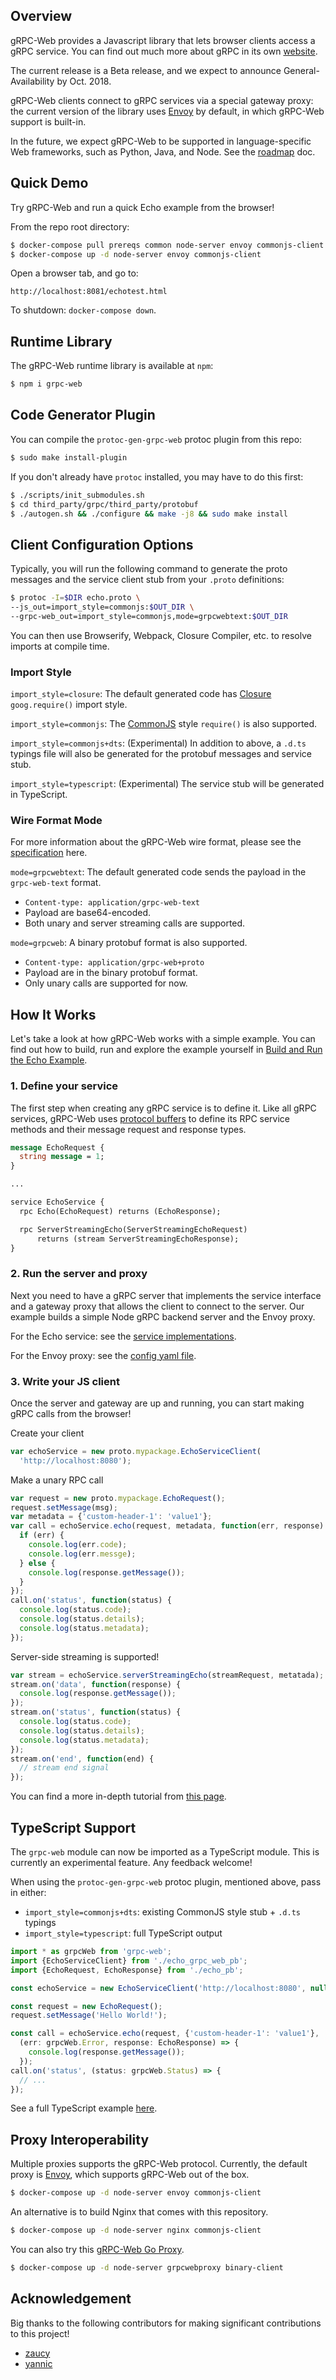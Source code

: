 ## Overview

gRPC-Web provides a Javascript library that lets browser clients access a gRPC
service. You can find out much more about gRPC in its own
[website](https://grpc.io).

The current release is a Beta release, and we expect to announce
General-Availability by Oct. 2018.

gRPC-Web clients connect to gRPC services via a special gateway proxy: the
current version of the library uses [Envoy](https://www.envoyproxy.io/) by
default, in which gRPC-Web support is built-in.

In the future, we expect gRPC-Web to be supported in language-specific Web
frameworks, such as Python, Java, and Node. See the
[roadmap](https://github.com/grpc/grpc-web/blob/master/ROADMAP.md) doc.


## Quick Demo

Try gRPC-Web and run a quick Echo example from the browser!

From the repo root directory:

```sh
$ docker-compose pull prereqs common node-server envoy commonjs-client
$ docker-compose up -d node-server envoy commonjs-client
```

Open a browser tab, and go to:

```
http://localhost:8081/echotest.html
```

To shutdown: `docker-compose down`.

## Runtime Library

The gRPC-Web runtime library is available at `npm`:

```sh
$ npm i grpc-web
```


## Code Generator Plugin

You can compile the `protoc-gen-grpc-web` protoc plugin from this repo:

```sh
$ sudo make install-plugin
```

If you don't already have `protoc` installed, you may have to do this first:

```sh
$ ./scripts/init_submodules.sh
$ cd third_party/grpc/third_party/protobuf
$ ./autogen.sh && ./configure && make -j8 && sudo make install
```


## Client Configuration Options

Typically, you will run the following command to generate the proto messages
and the service client stub from your `.proto` definitions:

```sh
$ protoc -I=$DIR echo.proto \
--js_out=import_style=commonjs:$OUT_DIR \
--grpc-web_out=import_style=commonjs,mode=grpcwebtext:$OUT_DIR
```

You can then use Browserify, Webpack, Closure Compiler, etc. to resolve imports
at compile time.


### Import Style

`import_style=closure`: The default generated code has
[Closure](https://developers.google.com/closure/library/) `goog.require()`
import style.

`import_style=commonjs`: The
[CommonJS](https://requirejs.org/docs/commonjs.html) style `require()` is
also supported.

`import_style=commonjs+dts`: (Experimental) In addition to above, a `.d.ts`
typings file will also be generated for the protobuf messages and service stub.

`import_style=typescript`: (Experimental) The service stub will be generated
in TypeScript.


### Wire Format Mode

For more information about the gRPC-Web wire format, please see the
[specification](https://github.com/grpc/grpc/blob/master/doc/PROTOCOL-WEB.md#protocol-differences-vs-grpc-over-http2)
here.

`mode=grpcwebtext`: The default generated code sends the payload in the
`grpc-web-text` format.

  - `Content-type: application/grpc-web-text`
  - Payload are base64-encoded.
  - Both unary and server streaming calls are supported.

`mode=grpcweb`: A binary protobuf format is also supported.

  - `Content-type: application/grpc-web+proto`
  - Payload are in the binary protobuf format.
  - Only unary calls are supported for now.


## How It Works

Let's take a look at how gRPC-Web works with a simple example. You can find out
how to build, run and explore the example yourself in
[Build and Run the Echo Example](net/grpc/gateway/examples/echo).


### 1. Define your service

The first step when creating any gRPC service is to define it. Like all gRPC
services, gRPC-Web uses
[protocol buffers](https://developers.google.com/protocol-buffers/) to define
its RPC service methods and their message request and response types.

```protobuf
message EchoRequest {
  string message = 1;
}

...

service EchoService {
  rpc Echo(EchoRequest) returns (EchoResponse);

  rpc ServerStreamingEcho(ServerStreamingEchoRequest)
      returns (stream ServerStreamingEchoResponse);
}
```

### 2. Run the server and proxy

Next you need to have a gRPC server that implements the service interface and a
gateway proxy that allows the client to connect to the server. Our example
builds a simple Node gRPC backend server and the Envoy proxy.

For the Echo service: see the
[service implementations](https://github.com/grpc/grpc-web/blob/master/net/grpc/gateway/examples/echo/node-server/server.js).

For the Envoy proxy: see the
[config yaml file](https://github.com/grpc/grpc-web/blob/master/net/grpc/gateway/examples/echo/envoy.yaml).


### 3. Write your JS client

Once the server and gateway are up and running, you can start making gRPC calls
from the browser!

Create your client

```js
var echoService = new proto.mypackage.EchoServiceClient(
  'http://localhost:8080');
```

Make a unary RPC call

```js
var request = new proto.mypackage.EchoRequest();
request.setMessage(msg);
var metadata = {'custom-header-1': 'value1'};
var call = echoService.echo(request, metadata, function(err, response) {
  if (err) {
    console.log(err.code);
    console.log(err.messge);
  } else {
    console.log(response.getMessage());
  }
});
call.on('status', function(status) {
  console.log(status.code);
  console.log(status.details);
  console.log(status.metadata);
});
```

Server-side streaming is supported!

```js
var stream = echoService.serverStreamingEcho(streamRequest, metatada);
stream.on('data', function(response) {
  console.log(response.getMessage());
});
stream.on('status', function(status) {
  console.log(status.code);
  console.log(status.details);
  console.log(status.metadata);
});
stream.on('end', function(end) {
  // stream end signal
});
```

You can find a more in-depth tutorial from
[this page](https://github.com/grpc/grpc-web/blob/master/net/grpc/gateway/examples/echo/tutorial.md).

## TypeScript Support

The `grpc-web` module can now be imported as a TypeScript module. This is
currently an experimental feature. Any feedback welcome!

When using the `protoc-gen-grpc-web` protoc plugin, mentioned above, pass in
either:

 - `import_style=commonjs+dts`: existing CommonJS style stub + `.d.ts` typings
 - `import_style=typescript`: full TypeScript output

```ts
import * as grpcWeb from 'grpc-web';
import {EchoServiceClient} from './echo_grpc_web_pb';
import {EchoRequest, EchoResponse} from './echo_pb';

const echoService = new EchoServiceClient('http://localhost:8080', null, null);

const request = new EchoRequest();
request.setMessage('Hello World!');

const call = echoService.echo(request, {'custom-header-1': 'value1'},
  (err: grpcWeb.Error, response: EchoResponse) => {
    console.log(response.getMessage());
  });
call.on('status', (status: grpcWeb.Status) => {
  // ...
});
```

See a full TypeScript example
[here](https://github.com/grpc/grpc-web/blob/master/net/grpc/gateway/examples/echo/ts-example/client.ts).

## Proxy Interoperability

Multiple proxies supports the gRPC-Web protocol. Currently, the default proxy
is [Envoy](https://www.envoyproxy.io), which supports gRPC-Web out of the box.

```sh
$ docker-compose up -d node-server envoy commonjs-client
```

An alternative is to build Nginx that comes with this repository.

```sh
$ docker-compose up -d node-server nginx commonjs-client
```

You can also try this
[gRPC-Web Go Proxy](https://github.com/improbable-eng/grpc-web/tree/master/go/grpcwebproxy).

```sh
$ docker-compose up -d node-server grpcwebproxy binary-client
```

## Acknowledgement

Big thanks to the following contributors for making significant contributions to
this project!

* [zaucy](https://github.com/zaucy)
* [yannic](https://github.com/yannic)
